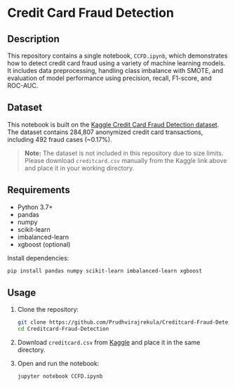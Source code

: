 # Credit Card Fraud Detection

## Description

This repository contains a single notebook, `CCFD.ipynb`, which demonstrates how to detect credit card fraud using a variety of machine learning models. It includes data preprocessing, handling class imbalance with SMOTE, and evaluation of model performance using precision, recall, F1-score, and ROC-AUC.

## Dataset

This notebook is built on the [Kaggle Credit Card Fraud Detection dataset](https://www.kaggle.com/datasets/mlg-ulb/creditcardfraud?resource=download). The dataset contains 284,807 anonymized credit card transactions, including 492 fraud cases (\~0.17%).

> **Note:** The dataset is not included in this repository due to size limits. Please download `creditcard.csv` manually from the Kaggle link above and place it in your working directory.

## Requirements

* Python 3.7+
* pandas
* numpy
* scikit-learn
* imbalanced-learn
* xgboost (optional)

Install dependencies:

```bash
pip install pandas numpy scikit-learn imbalanced-learn xgboost
```

## Usage

1. Clone the repository:

   ```bash
   git clone https://github.com/Prudhvirajrekula/Creditcard-Fraud-Detection.git
   cd Creditcard-Fraud-Detection
   ```
2. Download `creditcard.csv` from [Kaggle](https://www.kaggle.com/datasets/mlg-ulb/creditcardfraud?resource=download) and place it in the same directory.
3. Open and run the notebook:

   ```bash
   jupyter notebook CCFD.ipynb
   ```
